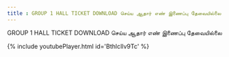 ```yaml
---
title : GROUP 1 HALL TICKET DOWNLOAD செய்ய ஆதார் எண் இணைப்பு தேவையில்லை
---
```


GROUP 1 HALL TICKET DOWNLOAD செய்ய ஆதார் எண் இணைப்பு தேவையில்லை



{% include youtubePlayer.html id='BthlcIlv9Tc' %}

